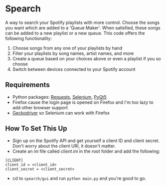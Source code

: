 # Spearch
A way to search your Spotify playlists with more control. Choose the songs you want which are added to a 'Queue Maker'. When satisfied, these songs can be added to a new playlist or a new queue. This code offers the following functionality:
1) Choose songs from any one of your playlists by hand
2) Filter your playlists by song names, artist names, and more
3) Create a queue based on your choices above or even a playlist if you so choose
4) Switch between devices connected to your Spotify account

## Requirements
- Python packages: [Requests](http://docs.python-requests.org/en/master/), [Selenium](https://pypi.python.org/pypi/selenium), [PyQt5](https://pypi.python.org/pypi/PyQt5)
- Firefox cause the login page is opened on Firefox and I'm too lazy to add other browser support
- [Geckodriver](https://github.com/mozilla/geckodriver/releases) so Selenium can work with Firefox

## How To Set This Up
- Sign up on the Spotify API and get yourself a client ID and client secret. Don't worry about the client URI, it doesn't matter.
- Create an ini file called *client.ini* in the root folder and add the following:
```
[CLIENT]
client_id = <client_id>
client_secret = <client_secret>
```
- cd to `spearch/gui` and run `python main.py` and you're good to go.
